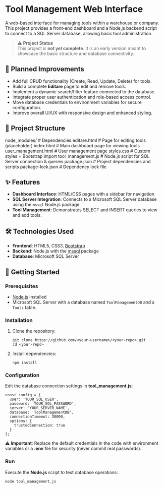 # Tool Management Web Interface

A web-based interface for managing tools within a warehouse or company.  
This project provides a front-end dashboard and a Node.js backend script to connect to a SQL Server database, allowing basic tool administration.

> ⚠️ **Project Status**  
> This project is **not yet complete**. It is an early version meant to showcase the basic structure and database connectivity.

## 🚧 Planned Improvements
- Add full CRUD functionality (Create, Read, Update, Delete) for tools.
- Build a complete **Editare** page to edit and remove tools.
- Implement a dynamic search/filter feature connected to the database.
- Integrate proper user authentication and role-based access control.
- Move database credentials to environment variables for secure configuration.
- Improve overall UI/UX with responsive design and enhanced styling.

## 📂 Project Structure

node_modules/ # Dependencies
editare.html # Page for editing tools (placeholder)
index.html # Main dashboard page for viewing tools
user_management.html # User management page
styles.css # Custom styles + Bootstrap import
tool_management.js # Node.js script for SQL Server connection & queries
package.json # Project dependencies and scripts
package-lock.json # Dependency lock file

## ✨ Features
- **Dashboard Interface**: HTML/CSS pages with a sidebar for navigation.
- **SQL Server Integration**: Connects to a Microsoft SQL Server database using the `mssql` Node.js package.
- **Tool Management**: Demonstrates SELECT and INSERT queries to view and add tools.

## 🛠️ Technologies Used
- **Frontend**: HTML5, CSS3, [Bootstrap](https://getbootstrap.com/)
- **Backend**: Node.js with the [mssql](https://www.npmjs.com/package/mssql) package
- **Database**: Microsoft SQL Server

## 🚀 Getting Started

### Prerequisites
- [Node.js](https://nodejs.org/) installed
- Microsoft SQL Server with a database named `ToolManagementDB` and a `Tools` table.

### Installation
1. Clone the repository:
   ```
   git clone https://github.com/<your-username>/<your-repo>.git
   cd <your-repo>
   ```
2. Install dependencies:
   ```
   npm install
   ```
### Configuration
Edit the database connection settings in **tool_management.js**:
  ```
  const config = {
    user: 'YOUR_SQL_USER',
    password: 'YOUR_SQL_PASSWORD',
    server: 'YOUR_SERVER_NAME',
    database: 'ToolManagementDB',
    connectionTimeout: 30000,
    options: {
      trustedConnection: true
    }
  };
  ```
⚠️ **Important**:
Replace the default credentials in the code with environment variables or a **.env** file for security (never commit real passwords).

### Run
Execute the **Node.js** script to test database operations:
  ```
  node tool_management.js
  ```
